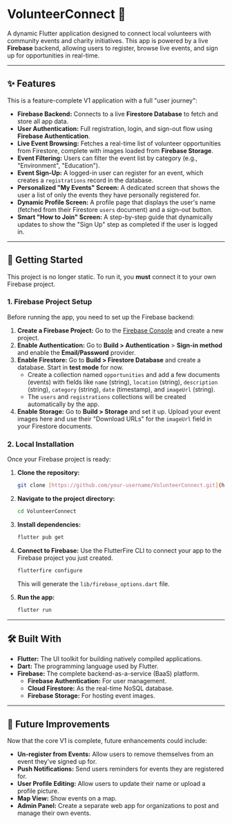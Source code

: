 # VolunteerConnect 🤝

A dynamic Flutter application designed to connect local volunteers with community events and charity initiatives. This app is powered by a live **Firebase** backend, allowing users to register, browse live events, and sign up for opportunities in real-time.

---

## ✨ Features

This is a feature-complete V1 application with a full "user journey":

* **Firebase Backend:** Connects to a live **Firestore Database** to fetch and store all app data.
* **User Authentication:** Full registration, login, and sign-out flow using **Firebase Authentication**.
* **Live Event Browsing:** Fetches a real-time list of volunteer opportunities from Firestore, complete with images loaded from **Firebase Storage**.
* **Event Filtering:** Users can filter the event list by category (e.g., "Environment", "Education").
* **Event Sign-Up:** A logged-in user can register for an event, which creates a `registrations` record in the database.
* **Personalized "My Events" Screen:** A dedicated screen that shows the user a list of only the events they have personally registered for.
* **Dynamic Profile Screen:** A profile page that displays the user's name (fetched from their Firestore `users` document) and a sign-out button.
* **Smart "How to Join" Screen:** A step-by-step guide that dynamically updates to show the "Sign Up" step as completed if the user is logged in.

---

## 🚀 Getting Started

This project is no longer static. To run it, you **must** connect it to your own Firebase project.

### 1. Firebase Project Setup

Before running the app, you need to set up the Firebase backend:

1.  **Create a Firebase Project:** Go to the [Firebase Console](https://console.firebase.google.com/) and create a new project.
2.  **Enable Authentication:** Go to **Build > Authentication** > **Sign-in method** and enable the **Email/Password** provider.
3.  **Enable Firestore:** Go to **Build > Firestore Database** and create a database. Start in **test mode** for now.
    * Create a collection named `opportunities` and add a few documents (events) with fields like `name` (string), `location` (string), `description` (string), `category` (string), `date` (timestamp), and `imageUrl` (string).
    * The `users` and `registrations` collections will be created automatically by the app.
4.  **Enable Storage:** Go to **Build > Storage** and set it up. Upload your event images here and use their "Download URLs" for the `imageUrl` field in your Firestore documents.

### 2. Local Installation

Once your Firebase project is ready:

1.  **Clone the repository:**
    ```bash
    git clone [https://github.com/your-username/VolunteerConnect.git](https://github.com/Ved05Nara/VolunteerConnect.git)
    ```
2.  **Navigate to the project directory:**
    ```bash
    cd VolunteerConnect
    ```
3.  **Install dependencies:**
    ```bash
    flutter pub get
    ```
4.  **Connect to Firebase:** Use the FlutterFire CLI to connect your app to the Firebase project you just created.
    ```bash
    flutterfire configure
    ```
    This will generate the `lib/firebase_options.dart` file.

5.  **Run the app:**
    ```bash
    flutter run
    ```

---

## 🛠️ Built With

* **Flutter:** The UI toolkit for building natively compiled applications.
* **Dart:** The programming language used by Flutter.
* **Firebase:** The complete backend-as-a-service (BaaS) platform.
    * **Firebase Authentication:** For user management.
    * **Cloud Firestore:** As the real-time NoSQL database.
    * **Firebase Storage:** For hosting event images.

---

## 🔮 Future Improvements

Now that the core V1 is complete, future enhancements could include:

* **Un-register from Events:** Allow users to remove themselves from an event they've signed up for.
* **Push Notifications:** Send users reminders for events they are registered for.
* **User Profile Editing:** Allow users to update their name or upload a profile picture.
* **Map View:** Show events on a map.
* **Admin Panel:** Create a separate web app for organizations to post and manage their own events.
